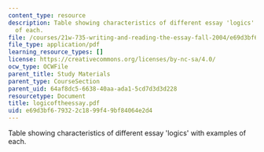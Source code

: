 ```yaml
---
content_type: resource
description: Table showing characteristics of different essay 'logics' with examples
  of each.
file: /courses/21w-735-writing-and-reading-the-essay-fall-2004/e69d3bf679322c1899f49bf84064e2d4_logicoftheessay.pdf
file_type: application/pdf
learning_resource_types: []
license: https://creativecommons.org/licenses/by-nc-sa/4.0/
ocw_type: OCWFile
parent_title: Study Materials
parent_type: CourseSection
parent_uid: 64af8dc5-6638-40aa-ada1-5cd7d3d3d228
resourcetype: Document
title: logicoftheessay.pdf
uid: e69d3bf6-7932-2c18-99f4-9bf84064e2d4
---
```

Table showing characteristics of different essay 'logics' with examples of each.